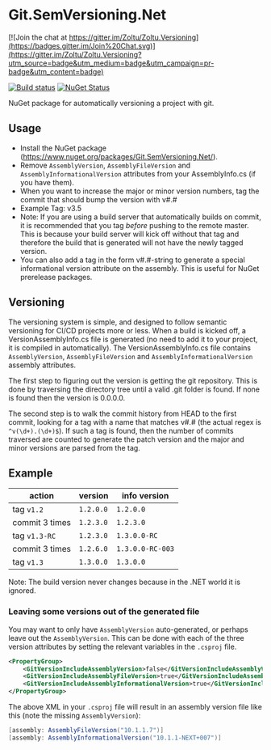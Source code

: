 # Git.SemVersioning.Net

[![Join the chat at https://gitter.im/Zoltu/Zoltu.Versioning](https://badges.gitter.im/Join%20Chat.svg)](https://gitter.im/Zoltu/Zoltu.Versioning?utm_source=badge&utm_medium=badge&utm_campaign=pr-badge&utm_content=badge)

[![Build status](http://img.shields.io/appveyor/ci/Zoltu/zoltu-versioning.svg)](https://ci.appveyor.com/project/Zoltu/zoltu-versioning)
[![NuGet Status](http://img.shields.io/nuget/v/Zoltu.Versioning.svg)](https://www.nuget.org/packages/Zoltu.Versioning/)

NuGet package for automatically versioning a project with git.


## Usage

 * Install the NuGet package (https://www.nuget.org/packages/Git.SemVersioning.Net/).
 * Remove `AssemblyVersion`, `AssemblyFileVersion` and `AssemblyInformationalVersion` attributes from your AssemblyInfo.cs (if you have them).
 * When you want to increase the major or minor version numbers, tag the commit that should bump the version with v#.#
  * Example Tag: v3.5
  * Note: If you are using a build server that automatically builds on commit, it is recommended that you tag *before* pushing to the remote master.  This is because your build server will kick off without that tag and therefore the build that is generated will not have the newly tagged version.
 * You can also add a tag in the form v#.#-string to generate a special informational version attribute on the assembly.  This is useful for NuGet prerelease packages.


## Versioning

The versioning system is simple, and designed to follow semantic versioning for CI/CD projects more or less.  When a build is kicked off, a VersionAssemblyInfo.cs file is generated (no need to add it to your project, it is compiled in automatically).  The VersionAssemblyInfo.cs file contains `AssemblyVersion`, `AssemblyFileVersion` and `AssemblyInformationalVersion` assembly attributes.

The first step to figuring out the version is getting the git repository.  This is done by traversing the directory tree until a valid .git folder is found.  If none is found then the version is 0.0.0.0.

The second step is to walk the commit history from HEAD to the first commit, looking for a tag with a name that matches v#.# (the actual regex is `^v(\d+).(\d+)$`). If such a tag is found, then the number of commits traversed are counted to generate the patch version and the major and minor versions are parsed from the tag.

## Example

action | version | info version
------------ | ------------- | -------------
tag `v1.2` | `1.2.0.0` | `1.2.0.0`
commit 3 times | `1.2.3.0` | `1.2.3.0`
tag `v1.3-RC` | `1.2.3.0` | `1.3.0.0-RC`
commit 3 times | `1.2.6.0` | `1.3.0.0-RC-003`
tag `v1.3` | `1.3.0.0` | `1.3.0.0`

Note: The build version never changes because in the .NET world it is ignored.

### Leaving some versions out of the generated file

You may want to only have `AssemblyVersion` auto-generated, or perhaps leave out the `AssemblyVersion`.  This can be done with each of the three version attributes by setting the relevant variables in the `.csproj` file.

```xml
<PropertyGroup>
	<GitVersionIncludeAssemblyVersion>false</GitVersionIncludeAssemblyVersion>
	<GitVersionIncludeAssemblyFileVersion>true</GitVersionIncludeAssemblyFileVersion>
	<GitVersionIncludeAssemblyInformationalVersion>true</GitVersionIncludeAssemblyInformationalVersion>
</PropertyGroup>
```
The above XML in your `.csproj` file will result in an assembly version file like this (note the missing `AssemblyVersion`):
```cs
[assembly: AssemblyFileVersion("10.1.1.7")]
[assembly: AssemblyInformationalVersion("10.1.1-NEXT+007")]
```
